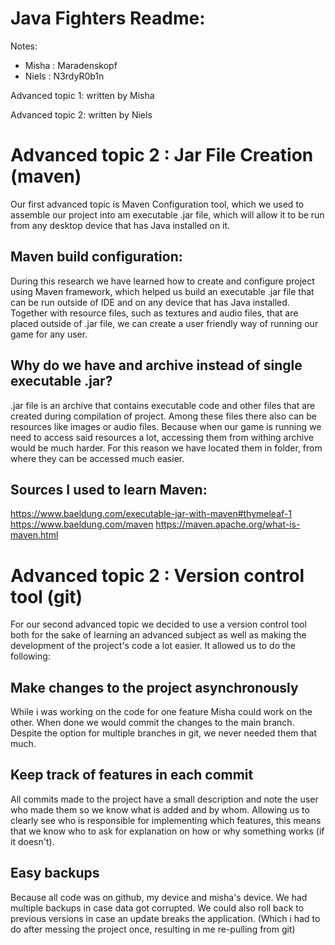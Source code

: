 # Java Fighters Readme:
Notes:
- Misha : Maradenskopf
- Niels : N3rdyR0b1n

Advanced topic 1: written by Misha

Advanced topic 2: written by Niels
# Advanced topic 2 : Jar File Creation (maven)
Our first advanced topic is Maven Configuration tool, which we used to assemble our project into am executable .jar file, which will allow it to be run from any desktop device that has Java installed on it.

## Maven build configuration:
During this research we have learned how to create and configure project using Maven framework, which helped us build an executable .jar file that can be run outside of IDE and on any device that has Java installed. Together with resource files, such as textures and audio files, that are placed outside of .jar file, we can create a user friendly way of running our game for any user.

## Why do we have and archive instead of single executable .jar?
.jar file is an archive that contains executable code and other files that are created during compilation of project. Among these files there also can be resources like images or audio files. Because when our game is running we need to access said resources a lot, accessing them from withing archive would be much harder. For this reason we have located them in folder, from where they can be accessed much easier.

## Sources I used to learn Maven:
https://www.baeldung.com/executable-jar-with-maven#thymeleaf-1
https://www.baeldung.com/maven
https://maven.apache.org/what-is-maven.html


# Advanced topic 2 : Version control tool (git)
For our second advanced topic we decided to use a version control tool both for the sake of learning an advanced subject as well as making the development of the project's code a lot easier. It allowed us to do the following:

## Make changes to the project asynchronously
While i was working on the code for one feature Misha could work on the other. When done we would commit the changes to the main branch. Despite the option for multiple branches in git, we never needed them that much.

## Keep track of features in each commit
All commits made to the project have a small description and note the user who made them so we know what is added and by whom. Allowing us to clearly see who is responsible for implementing which features, this means that we know who to ask for explanation on how or why something works (if it doesn't).

## Easy backups
Because all code was on github, my device and misha's device. We had multiple backups in case data got corrupted. We could also roll back to previous versions in case an update breaks the application. (Which i had to do after messing the project once, resulting in me re-pulling from git)
